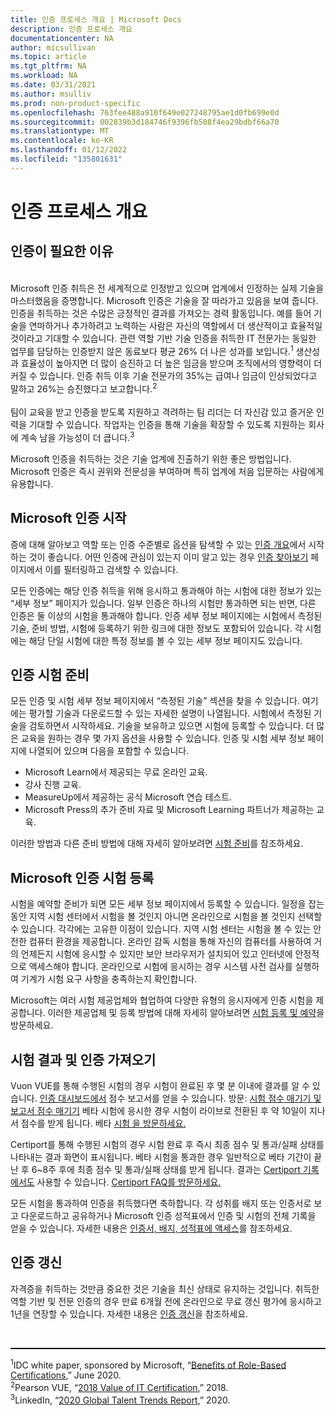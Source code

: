 ```yaml
---
title: 인증 프로세스 개요 | Microsoft Docs
description: 인증 프로세스 개요
documentationcenter: NA
author: micsullivan
ms.topic: article
ms.tgt_pltfrm: NA
ms.workload: NA
ms.date: 03/31/2021
ms.author: msulliv
ms.prod: non-product-specific
ms.openlocfilehash: 763fee488a910f649e027248795ae1d0fb699e0d
ms.sourcegitcommit: 002839b3d184746f9396fb508f4ea29bdbf66a70
ms.translationtype: MT
ms.contentlocale: ko-KR
ms.lasthandoff: 01/12/2022
ms.locfileid: "135801631"
---
```

# <a name="certification-process-overview"></a>인증 프로세스 개요

## <a name="why-get-certified"></a>인증이 필요한 이유

<div><br/>
Microsoft 인증 취득은 전 세계적으로 인정받고 있으며 업계에서 인정하는 실제 기술을 마스터했음을 증명합니다. Microsoft 인증은 기술을 잘 따라가고 있음을 보여 줍니다. 인증을 취득하는 것은 수많은 긍정적인 결과를 가져오는 경력 활동입니다. 예를 들어 기술을 연마하거나 추가하려고 노력하는 사람은 자신의 역할에서 더 생산적이고 효율적일 것이라고 기대할 수 있습니다. 관련 역할 기반 기술 인증을 취득한 IT 전문가는 동일한 업무를 담당하는 인증받지 않은 동료보다 평균 26% 더 나은 성과를 보입니다.<sup>1</sup> 생산성과 효율성이 높아지면 더 많이 승진하고 더 높은 임금을 받으며 조직에서의 영향력이 더 커질 수 있습니다. 인증 취득 이후 기술 전문가의 35%는 급여나 임금이 인상되었다고 말하고 26%는 승진했다고 보고합니다.<sup>2</sup>
<br/><br/>
팀이 교육을 받고 인증을 받도록 지원하고 격려하는 팀 리더는 더 자신감 있고 즐거운 인력을 기대할 수 있습니다. 작업자는 인증을 통해 기술을 확장할 수 있도록 지원하는 회사에 계속 남을 가능성이 더 큽니다.<sup>3</sup></div>

Microsoft 인증을 취득하는 것은 기술 업계에 진출하기 위한 좋은 방법입니다. Microsoft 인증은 즉시 권위와 전문성을 부여하며 특히 업계에 처음 입문하는 사람에게 유용합니다.

## <a name="getting-started-with-microsoft-certification"></a>Microsoft 인증 시작

증에 대해 알아보고 역할 또는 인증 수준별로 옵션을 탐색할 수 있는 [인증 개요](/learn/certifications/)에서 시작하는 것이 좋습니다. 어떤 인증에 관심이 있는지 이미 알고 있는 경우 [인증 찾아보기](/learn/certifications/browse/) 페이지에서 이를 필터링하고 검색할 수 있습니다.  

모든 인증에는 해당 인증 취득을 위해 응시하고 통과해야 하는 시험에 대한 정보가 있는 “세부 정보” 페이지가 있습니다. 일부 인증은 하나의 시험만 통과하면 되는 반면, 다른 인증은 둘 이상의 시험을 통과해야 합니다. 인증 세부 정보 페이지에는 시험에서 측정된 기술, 준비 방법, 시험에 등록하기 위한 링크에 대한 정보도 포함되어 있습니다. 각 시험에는 해당 단일 시험에 대한 특정 정보를 볼 수 있는 세부 정보 페이지도 있습니다.

## <a name="prepare-for-your-certification-exams"></a>인증 시험 준비

모든 인증 및 시험 세부 정보 페이지에서 “측정된 기술” 섹션을 찾을 수 있습니다. 여기에는 평가할 기술과 다운로드할 수 있는 자세한 설명이 나열됩니다. 시험에서 측정된 기술을 검토하면서 시작하세요. 기술을 보유하고 있으면 시험에 등록할 수 있습니다. 더 많은 교육을 원하는 경우 몇 가지 옵션을 사용할 수 있습니다. 인증 및 시험 세부 정보 페이지에 나열되어 있으며 다음을 포함할 수 있습니다.

- Microsoft Learn에서 제공되는 무료 온라인 교육.
- 강사 진행 교육.
- MeasureUp에서 제공하는 공식 Microsoft 연습 테스트.
- Microsoft Press의 추가 준비 자료 및 Microsoft Learning 파트너가 제공하는 교육.

이러한 방법과 다른 준비 방법에 대해 자세히 알아보려면 [시험 준비](/learn/certifications/prepare-exam)를 참조하세요.

## <a name="register-for-a-microsoft-certification-exam"></a>Microsoft 인증 시험 등록

시험을 예약할 준비가 되면 모든 세부 정보 페이지에서 등록할 수 있습니다. 일정을 잡는 동안 지역 시험 센터에서 시험을 볼 것인지 아니면 온라인으로 시험을 볼 것인지 선택할 수 있습니다.  각각에는 고유한 이점이 있습니다. 지역 시험 센터는 시험을 볼 수 있는 안전한 컴퓨터 환경을 제공합니다. 온라인 감독 시험을 통해 자신의 컴퓨터를 사용하여 거의 언제든지 시험에 응시할 수 있지만 보안 브라우저가 설치되어 있고 인터넷에 안정적으로 액세스해야 합니다. 온라인으로 시험에 응시하는 경우 시스템 사전 검사를 실행하여 기계가 시험 요구 사항을 충족하는지 확인합니다.

Microsoft는 여러 시험 제공업체와 협업하여 다양한 유형의 응시자에게 인증 시험을 제공합니다. 이러한 제공업체 및 등록 방법에 대해 자세히 알아보려면 [시험 등록 및 예약](/learn/certifications/register-schedule-exam)을 방문하세요.

## <a name="getting-your-exam-results-and-certifications"></a>시험 결과 및 인증 가져오기

Vuon VUE를 통해 수행된 시험의 경우 시험이 완료된 후 몇 분 이내에 결과를 알 수 있습니다. [인증 대시보드에서](https://aka.ms/certdashboard) 점수 보고서를 얻을 수 있습니다. 방문: [시험 점수 매기기 및 보고서 점수 매기기](/learn/certifications/exam-scoring-reports) 베타 시험에 응시한 경우 시험이 라이브로 전환된 후 약 10일이 지나서 점수를 받게 됩니다. 베타 [시험 을 방문하세요.](/learn/certifications/beta-exams)

Certiport를 통해 수행된 시험의 경우 시험 완료 후 즉시 최종 점수 및 통과/실패 상태를 나타내는 결과 화면이 표시됩니다. 베타 시험을 통과한 경우 일반적으로 베타 기간이 끝난 후 6~8주 후에 최종 점수 및 통과/실패 상태를 받게 됩니다. 결과는 [Certiport 기록에서도](https://www.certiport.com/portal/SSL/Login.aspx) 사용할 수 있습니다. [Certiport FAQ를 방문하세요.](https://certiport.pearsonvue.com/About/Developing-a-certification-examination/Certification-examination-FAQs)

모든 시험을 통과하여 인증을 취득했다면 축하합니다. 각 성취를 배지 또는 인증서로 보고 다운로드하고 공유하거나 Microsoft 인증 성적표에서 인증 및 시험의 전체 기록을 얻을 수 있습니다. 자세한 내용은 [인증서, 배지, 성적표에 액세스](/learn/certifications/access-certificates-badges-transcript)를 참조하세요.

## <a name="renewing-your-certification"></a>인증 갱신

자격증을 취득하는 것만큼 중요한 것은 기술을 최신 상태로 유지하는 것입니다. 취득한 역할 기반 및 전문 인증의 경우 만료 6개월 전에 온라인으로 무료 갱신 평가에 응시하고 1년을 연장할 수 있습니다. 자세한 내용은 [인증 갱신](/learn/certifications/renew-your-microsoft-certification)을 참조하세요.

<div>
<br/>
<hr style="border-top: 1px solid black">

  <sup>1</sup>IDC white paper, sponsored by Microsoft, “<a href="https://aka.ms/IDC_Role-basedCerts">Benefits of Role-Based Certifications</a>,” June 2020.<br/>
  <sup>2</sup>Pearson VUE, “<a href="https://home.pearsonvue.com/Test-Owner/Market-expertise/Information-Technology/VOC.aspx">2018 Value of IT Certification</a>,” 2018.<br/>
  <sup>3</sup>LinkedIn, “<a href="https://business.linkedin.com/talent-solutions/recruiting-tips/global-talent-trends-2020?">2020 Global Talent Trends Report</a>,” 2020.
</div>